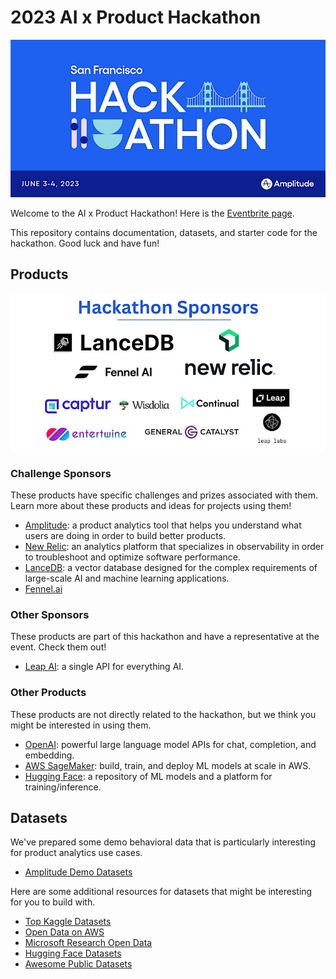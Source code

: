 # 2023 AI x Product Hackathon

![Hackathon Banner](images/hackathon-banner.jpeg)

Welcome to the AI x Product Hackathon! Here is the [Eventbrite page](https://www.eventbrite.ie/e/ai-x-product-hackathon-tickets-616404240677).

This repository contains documentation, datasets, and starter code for the hackathon. Good luck and have fun!

## Products

![Hackathon Sponsors](images/hackathon-sponsors.jpeg)

### Challenge Sponsors

These products have specific challenges and prizes associated with them. Learn more about these products and ideas for projects using them!

- [Amplitude](challenge-sponsors/amplitude/README.md): a product analytics tool that helps you understand what users are doing in order to build better products.
- [New Relic](challenge-sponsors/newrelic/README.md): an analytics platform that specializes in observability in order to troubleshoot and optimize software performance.
- [LanceDB](challenge-sponsors/lancedb/README.md): a vector database designed for the complex requirements of large-scale AI and machine learning applications.
- [Fennel.ai](challenge-sponsors/fennelai/README.md)

### Other Sponsors

These products are part of this hackathon and have a representative at the event. Check them out!

- [Leap AI](other-sponsors/leap-ai/README.md): a single API for everything AI.

### Other Products

These products are not directly related to the hackathon, but we think you might be interested in using them.

- [OpenAI](other-products/openai/README.md): powerful large language model APIs for chat, completion, and embedding.
- [AWS SageMaker](other-products/sagemaker/README.md): build, train, and deploy ML models at scale in AWS.
- [Hugging Face](other-products/huggingface/README.md): a repository of ML models and a platform for training/inference.

## Datasets

We've prepared some demo behavioral data that is particularly interesting for product analytics use cases.

- [Amplitude Demo Datasets](datasets/amplitude/README.md)

Here are some additional resources for datasets that might be interesting for you to build with.

- [Top Kaggle Datasets](https://www.kaggle.com/datasets?sort=votes)
- [Open Data on AWS](https://registry.opendata.aws/)
- [Microsoft Research Open Data](https://msropendata.com/)
- [Hugging Face Datasets](https://huggingface.co/datasets)
- [Awesome Public Datasets](https://github.com/awesomedata/awesome-public-datasets)
